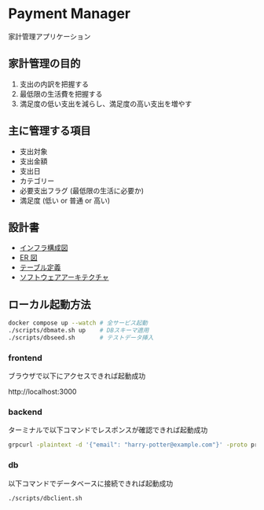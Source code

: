 # Payment Manager

家計管理アプリケーション

## 家計管理の目的

1. 支出の内訳を把握する
2. 最低限の生活費を把握する
3. 満足度の低い支出を減らし、満足度の高い支出を増やす

## 主に管理する項目

- 支出対象
- 支出金額
- 支出日
- カテゴリー
- 必要支出フラグ (最低限の生活に必要か)
- 満足度 (低い or 普通 or 高い)

## 設計書

- [インフラ構成図](/docs/infrastructure.md)
- [ER 図](/docs/entity_relationship.md)
- [テーブル定義](/docs/table.md)
- [ソフトウェアアーキテクチャ](/docs/software_architecture.md)

## ローカル起動方法

```sh
docker compose up --watch # 全サービス起動
./scripts/dbmate.sh up    # DBスキーマ適用
./scripts/dbseed.sh       # テストデータ挿入
```

### frontend

ブラウザで以下にアクセスできれば起動成功

http://localhost:3000

### backend

ターミナルで以下コマンドでレスポンスが確認できれば起動成功

```sh
grpcurl -plaintext -d '{"email": "harry-potter@example.com"}' -proto proto/user/v1/user.proto localhost:8000 user.v1.UserService/FindUserByEmail
```

### db

以下コマンドでデータベースに接続できれば起動成功

```sh
./scripts/dbclient.sh
```
